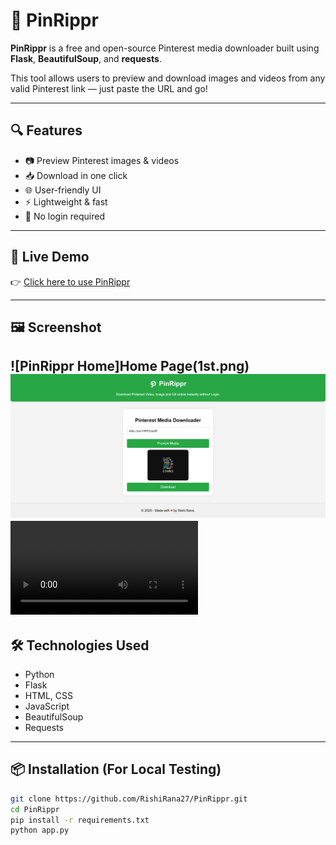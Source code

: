 # 📌 PinRippr

**PinRippr** is a free and open-source Pinterest media downloader built using **Flask**, **BeautifulSoup**, and **requests**.

This tool allows users to preview and download images and videos from any valid Pinterest link — just paste the URL and go!

---

## 🔍 Features

- 📷 Preview Pinterest images & videos
- 📥 Download in one click
- 🌐 User-friendly UI
- ⚡ Lightweight & fast
- 🔐 No login required

---

## 🚀 Live Demo

👉 [Click here to use PinRippr]()

---

## 🖼️ Screenshot

![PinRippr Home]Home Page(1st.png)
![PinRippr](2nd.png)
![PinRippr Demo](demo.mp4)
---

## 🛠️ Technologies Used

- Python
- Flask
- HTML, CSS
- JavaScript
- BeautifulSoup
- Requests

---

## 📦 Installation (For Local Testing)

```bash
git clone https://github.com/RishiRana27/PinRippr.git
cd PinRippr
pip install -r requirements.txt
python app.py
